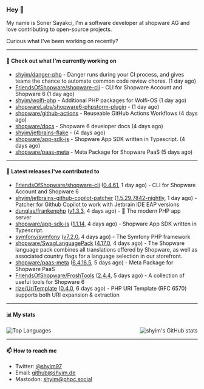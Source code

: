 ### Hey 👋

My name is Soner Sayakci, I'm a software developer at shopware AG and love contributing to open-source projects.

Curious what I've been working on recently?

---

#### 👷 Check out what I'm currently working on

- [shyim/danger-php](https://github.com/shyim/danger-php) - Danger runs during your CI process, and gives teams the chance to automate common code review chores. (1 day ago)
- [FriendsOfShopware/shopware-cli](https://github.com/FriendsOfShopware/shopware-cli) - CLI for Shopware Account and Shopware 6 (1 day ago)
- [shyim/wolfi-php](https://github.com/shyim/wolfi-php) - Additional PHP packages for Wolfi-OS (1 day ago)
- [shopwareLabs/shopware6-phpstorm-plugin](https://github.com/shopwareLabs/shopware6-phpstorm-plugin) -  (1 day ago)
- [shopware/github-actions](https://github.com/shopware/github-actions) - Reuseable GitHub Actions Workflows (4 days ago)
- [shopware/docs](https://github.com/shopware/docs) - Shopware 6 developer docs (4 days ago)
- [shyim/jetbrains-flake](https://github.com/shyim/jetbrains-flake) -  (4 days ago)
- [shopware/app-sdk-js](https://github.com/shopware/app-sdk-js) - Shopware App SDK written in Typescript. (4 days ago)
- [shopware/paas-meta](https://github.com/shopware/paas-meta) - Meta Package for Shopware PaaS (5 days ago)

---

#### 🔭 Latest releases I've contributed to

- [FriendsOfShopware/shopware-cli](https://github.com/FriendsOfShopware/shopware-cli) ([0.4.61](https://github.com/FriendsOfShopware/shopware-cli/releases/tag/0.4.61), 1 day ago) - CLI for Shopware Account and Shopware 6
- [shyim/jetbrains-github-copilot-patcher](https://github.com/shyim/jetbrains-github-copilot-patcher) ([1.5.29.7842-nightly](https://github.com/shyim/jetbrains-github-copilot-patcher/releases/tag/1.5.29.7842-nightly), 1 day ago) - Patcher for Github Copilot to work with Jetbrain IDE EAP versions
- [dunglas/frankenphp](https://github.com/dunglas/frankenphp) ([v1.3.3](https://github.com/dunglas/frankenphp/releases/tag/v1.3.3), 4 days ago) - 🧟 The modern PHP app server
- [shopware/app-sdk-js](https://github.com/shopware/app-sdk-js) ([1.1.14](https://github.com/shopware/app-sdk-js/releases/tag/1.1.14), 4 days ago) - Shopware App SDK written in Typescript.
- [symfony/symfony](https://github.com/symfony/symfony) ([v7.2.0](https://github.com/symfony/symfony/releases/tag/v7.2.0), 4 days ago) - The Symfony PHP framework
- [shopware/SwagLanguagePack](https://github.com/shopware/SwagLanguagePack) ([4.17.0](https://github.com/shopware/SwagLanguagePack/releases/tag/4.17.0), 4 days ago) - The Shopware language pack combines all translations offered by Shopware, as well as associated country flags for a language selection in our storefront.
- [shopware/paas-meta](https://github.com/shopware/paas-meta) ([6.4.16.5](https://github.com/shopware/paas-meta/releases/tag/6.4.16.5), 5 days ago) - Meta Package for Shopware PaaS
- [FriendsOfShopware/FroshTools](https://github.com/FriendsOfShopware/FroshTools) ([2.4.4](https://github.com/FriendsOfShopware/FroshTools/releases/tag/2.4.4), 5 days ago) - A collection of useful tools for Shopware 6
- [rize/UriTemplate](https://github.com/rize/UriTemplate) ([0.4.0](https://github.com/rize/UriTemplate/releases/tag/0.4.0), 6 days ago) - PHP URI Template (RFC 6570) supports both URI expansion &amp; extraction

---

#### 📊 My stats

<img align="right" alt="shyim's GitHub stats" src="https://github-readme-stats.vercel.app/api?username=shyim&count_private=1&show_icons=true&" />

![Top Languages](https://github-readme-stats.vercel.app/api/top-langs/?username=shyim)

---

#### 📫 How to reach me

- Twitter: [@shyim97](https://twitter.com/shyim97)
- Email: [github@shyim.de](mailto://github@shyim.de)
- Mastodon: <a rel="me" href="https://phpc.social/@shyim">shyim@phpc.social</a>
